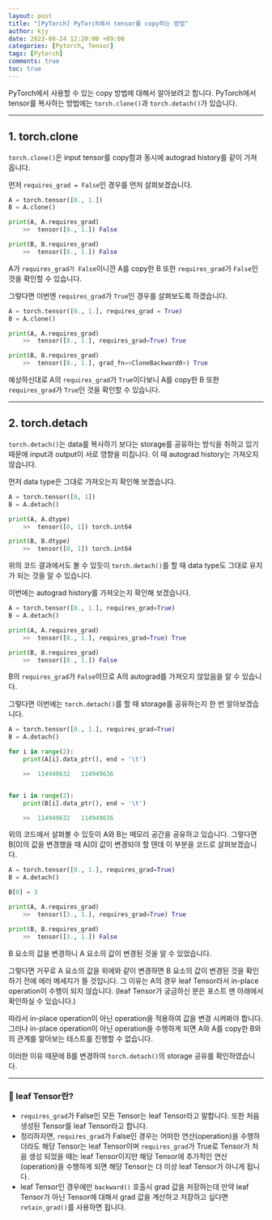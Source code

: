 ```yaml
---
layout: post
title: "[PyTorch] PyTorch에서 tensor를 copy하는 방법"
author: kjy
date: 2023-08-24 12:20:00 +09:00
categories: [Pytorch, Tensor]
tags: [Pytorch]
comments: true
toc: true
---
```


PyTorch에서 사용할 수 있는 copy 방법에 대해서 알아보려고 합니다. PyTorch에서 tensor를 복사하는 방법에는 `torch.clone()`과 `torch.detach()`가 있습니다.

---

## 1. torch.clone

`torch.clone()`은 input tensor를 copy함과 동시에 autograd history를 같이 가져옵니다.

먼저 `requires_grad = False`인 경우를 먼저 살펴보겠습니다.

```python
A = torch.tensor([0., 1.])
B = A.clone()

print(A, A.requires_grad)
    >>  tensor([0., 1.]) False

print(B, B.requires_grad)
    >>  tensor([0., 1.]) False
```

A가 `requires_grad가 False`이니깐 A를 copy한 B 또한 `requires_grad`가 `False`인 것을 확인할 수 있습니다.

그렇다면 이번엔 `requires_grad`가 `True`인 경우를 살펴보도록 하겠습니다.

```python
A = torch.tensor([0., 1.], requires_grad = True)
B = A.clone()

print(A, A.requires_grad)
    >>  tensor([0., 1.], requires_grad=True) True

print(B, B.requires_grad)
    >>  tensor([0., 1.], grad_fn=<CloneBackward0>) True
```

예상하신대로 A의 `requires_grad`가 `True`이다보니 A를 copy한 B 또한 `requires_grad`가 `True`인 것을 확인할 수 있습니다.

---

## 2. torch.detach

`torch.detach()`는 data를 복사하기 보다는 storage를 공유하는 방식을 취하고 있기 때문에 input과 output이 서로 영향을 미칩니다. 이 때 autograd history는 가져오지 않습니다.

먼저 data type은 그대로 가져오는지 확인해 보겠습니다.

```python
A = torch.tensor([0, 1])
B = A.detach()

print(A, A.dtype)
    >>  tensor([0, 1]) torch.int64

print(B, B.dtype)
    >>  tensor([0, 1]) torch.int64
```

위의 코드 결과에서도 볼 수 있듯이 `torch.detach()`를 할 때 data type도 그대로 유지가 되는 것을 알 수 있습니다.

이번에는 autograd history를 가져오는지 확인해 보겠습니다.

```python
A = torch.tensor([0., 1.], requires_grad=True)
B = A.detach()

print(A, A.requires_grad)
    >>  tensor([0., 1.], requires_grad=True) True

print(B, B.requires_grad)
    >>  tensor([0., 1.]) False
```

B의 `requires_grad`가 `False`이므로 A의 autograd를 가져오지 않았음을 알 수 있습니다.

그렇다면 이번에는 `torch.detach()`를 할 때 storage를 공유하는지 한 번 알아보겠습니다.

```python
A = torch.tensor([0., 1.], requires_grad=True)
B = A.detach()

for i in range(2):
    print(A[i].data_ptr(), end = '\t')

    >>  114949632	114949636


for i in range(2):
    print(B[i].data_ptr(), end = '\t')

    >>  114949632	114949636
```

위의 코드에서 살펴볼 수 있듯이 A와 B는 메모리 공간을 공유하고 있습니다. 그렇다면 B[0]의 값을 변경했을 때 A[0] 값이 변경되야 할 텐데 이 부분을 코드로 살펴보겠습니다.

```python
A = torch.tensor([0., 1.], requires_grad=True)
B = A.detach()

B[0] = 3

print(A, A.requires_grad)
    >>  tensor([3., 1.], requires_grad=True) True

print(B, B.requires_grad)
    >>  tensor([3., 1.]) False
```

B 요소의 값을 변경하니 A 요소의 값이 변경된 것을 알 수 있었습니다.

그렇다면 거꾸로 A 요소의 값을 위에와 같이 변경하면 B 요소의 값이 변경된 것을 확인하기 전에 에러 메세지가 뜰 것입니다. 그 이유는 A의 경우 leaf Tensor라서 in-place operation이 수행이 되지 않습니다. (leaf Tensor가 궁금하신 분은 포스트 맨 아래에서 확인하실 수 있습니다.)

따라서 in-place operation이 아닌 operation을 적용하여 값을 변경 시켜봐야 합니다. 그러나 in-place operation이 아닌 operation을 수행하게 되면 A와 A를 copy한 B와의 관계를 알아보는 테스트를 진행할 수 없습니다.

이러한 이유 때문에 B를 변경하여 `torch.detach()`의 storage 공유를 확인하였습니다.

---

### 🔎 leaf Tensor란?

- `requires_grad`가 False인 모든 Tensor는 leaf Tensor라고 말합니다. 또한 처음 생성된 Tensor를 leaf Tensor라고 합니다.
- 정리하자면, `requires_grad`가 False인 경우는 어떠한 연산(operation)을 수행하더라도 해당 Tensor는 leaf Tensor이며 `requires_grad`가 True로 Tensor가 처음 생성 되었을 때는 leaf Tensor이지만 해당 Tensor에 추가적인 연산(operation)을 수행하게 되면 해당 Tensor는 더 이상 leaf Tensor가 아니게 됩니다.
- leaf Tensor인 경우에만 `backward()` 호출시 grad 값을 저장하는데 만약 leaf Tensor가 아닌 Tensor에 대해서 grad 값을 계산하고 저장하고 싶다면 `retain_grad()`를 사용하면 됩니다.
